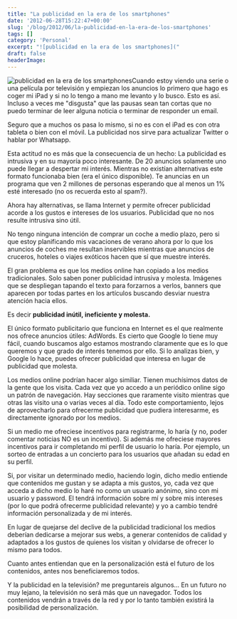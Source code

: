 ```yaml
---
title: "La publicidad en la era de los smartphones"
date: '2012-06-28T15:22:47+00:00'
slug: '/blog/2012/06/la-publicidad-en-la-era-de-los-smartphones'
tags: []
category: 'Personal'
excerpt: "![publicidad en la era de los smartphones]("
draft: false
headerImage: 
---
```

![publicidad en la era de los smartphones](http://static.squarespace.com/static/5303797ae4b0c6ad9e43f072/5303ce80e4b0400995a883d6/5303cf4fe4b0400995a88c38/1392758607118/publicidad-300x258.jpeg?format=original "publicidad")Cuando estoy viendo una serie o una película por televisión y empiezan los anuncios lo primero que hago es coger mi iPad y si no lo tengo a mano me levanto y lo busco. Esto es así. Incluso a veces me "disgusta" que las pausas sean tan cortas que no puedo terminar de leer alguna noticia o terminar de responder un email.<!--more-->

Seguro que a muchos os pasa lo mismo, si no es con el iPad es con otra tableta o bien con el móvil. La publicidad nos sirve para actualizar Twitter o hablar por Whatsapp.

Esta actitud no es más que la consecuencia de un hecho: La publicidad es intrusiva y en su mayoría poco interesante. De 20 anuncios solamente uno puede llegar a despertar mi interés.  Mientras no existían alternativas este formato funcionaba bien (era el único disponible). Te anuncias en un programa que ven 2 millones de personas esperando que al menos un 1% esté interesado (no os recuerda esto al spam?).

Ahora hay alternativas, se llama Internet y permite ofrecer publicidad acorde a los gustos e intereses de los usuarios. Publicidad que no nos resulte intrusiva sino útil.

No tengo ninguna intención de comprar un coche a medio plazo, pero si que estoy planificando mis vacaciones de verano ahora por lo que los anuncios de coches me resultan inservibles mientras que anuncios de cruceros, hoteles o viajes exóticos hacen que sí que muestre interés.

El gran problema es que los medios online han copiado a los medios tradicionales. Solo saben poner publicidad intrusiva y molesta. Imágenes que se despliegan tapando el texto para forzarnos a verlos, banners que aparecen por todas partes en los artículos buscando desviar nuestra atención hacia ellos.

Es decir **publicidad inútil, ineficiente y molesta.**

El único formato publicitario que funciona en Internet es el que realmente nos ofrece anuncios útiles: AdWords. Es cierto que Google lo tiene muy fácil, cuando buscamos algo estamos mostrando claramente que es lo que queremos y que grado de interés tenemos por ello. Si lo analizas bien, y Google lo hace, puedes ofrecer publicidad que interesa en lugar de publicidad que molesta.

Los medios online podrían hacer algo similiar. Tienen muchísimos datos de la gente que los visita. Cada vez que yo accedo a un periódico online sigo un patrón de navegación. Hay secciones que raramente visito mientras que otras las visito una o varias veces al día. Todo este comportamiento, lejos de aprovecharlo para ofrecerme publicidad que pudiera interesarme, es directamente ignorado por los medios.

Si un medio me ofreciese incentivos para registrarme, lo haría (y no, poder comentar noticias NO es un incentivo). Si además me ofreciese mayores incentivos para ir completando mi perfil de usuario lo haría. Por ejemplo, un sorteo de entradas a un concierto para los usuarios que añadan su edad en su perfil.

Si, por visitar un determinado medio, haciendo login, dicho medio entiende que contenidos me gustan y se adapta a mis gustos, yo, cada vez que acceda a dicho medio lo haré no como un usuario anónimo, sino con mi usuario y password. El tendrá información sobre mí y sobre mis intereses (por lo que podrá ofrecerme publicidad relevante) y yo a cambio tendré información personalizada y de mi interés.

En lugar de quejarse del declive de la publicidad tradicional los medios deberían dedicarse a mejorar sus webs, a generar contenidos de calidad y adaptados a los gustos de quienes los visitan y olvidarse de ofrecer lo mismo para todos.

Cuanto antes entiendan que en la personalización está el futuro de los contenidos, antes nos beneficiaremos todos.

Y la publicidad en la televisión? me preguntareis algunos... En un futuro no muy lejano, la televisión no será más que un navegador. Todos los contenidos vendrán a través de la red y por lo tanto también existirá la posibilidad de personalización.

